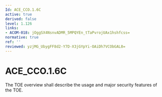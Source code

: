 ```yaml
---
Id: ACE_CCO.1.6C
active: true
derived: false
level: 1.126
links:
- ACOM-018: jOggSX4NsnvADMR_5MPQYEn_tTaPvrojUAx1hshfcss=
normative: true
ref: ''
reviewed: yzjMG_UbygFF8d2-Y7D-X3jGYpYi-OAiDh7VCObGAL8=
---
```


# ACE_CCO.1.6C

The TOE overview shall describe the usage and major security features of the TOE.
